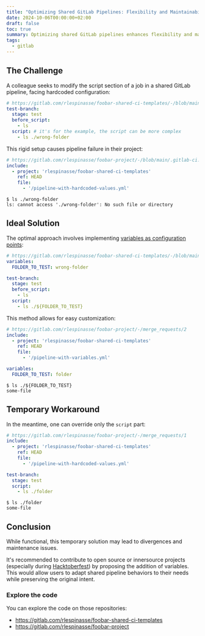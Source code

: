 ```yaml
---
title: "Optimizing Shared GitLab Pipelines: Flexibility and Maintainability"
date: 2024-10-06T00:00:00+02:00
draft: false
toc: true
summary: Optimizing shared GitLab pipelines enhances flexibility and maintainability. Users can easily customize pipeline behavior by implementing variables as configuration points without compromising the original intent. While temporary workarounds exist, contributing to open-source projects to improve shared pipeline structures is highly recommended, especially during events like Hacktoberfest.
tags:
  - gitlab
---
```


## The Challenge

A colleague seeks to modify the script section of a job in a shared GitLab pipeline, facing hardcoded configuration:

  ```yaml
  # https://gitlab.com/rlespinasse/foobar-shared-ci-templates/-/blob/main/pipeline-with-hardcoded-values.yml
  test-branch:
    stage: test
    before_script:
      - ls
    script: # it's for the example, the script can be more complex
      - ls ./wrong-folder
  ```

This rigid setup causes pipeline failure in their project:

  ```yaml
  # https://gitlab.com/rlespinasse/foobar-project/-/blob/main/.gitlab-ci.yml
  include:
    - project: 'rlespinasse/foobar-shared-ci-templates'
      ref: HEAD
      file:
        - '/pipeline-with-hardcoded-values.yml'
  ```

  ```shell
  $ ls ./wrong-folder
  ls: cannot access './wrong-folder': No such file or directory
  ```

## Ideal Solution

The optimal approach involves implementing [variables as configuration points](https://docs.gitlab.com/ee/ci/yaml/includes.html#override-included-configuration-values):

  ```yaml
  # https://gitlab.com/rlespinasse/foobar-shared-ci-templates/-/blob/main/pipeline-with-variables.yml
  variables:
    FOLDER_TO_TEST: wrong-folder

  test-branch:
    stage: test
    before_script:
      - ls
    script:
      - ls ./${FOLDER_TO_TEST}
  ```

This method allows for easy customization:

  ```yaml
  # https://gitlab.com/rlespinasse/foobar-project/-/merge_requests/2
  include:
    - project: 'rlespinasse/foobar-shared-ci-templates'
      ref: HEAD
      file:
        - '/pipeline-with-variables.yml'

  variables:
    FOLDER_TO_TEST: folder
  ```

  ```shell
  $ ls ./${FOLDER_TO_TEST}
  some-file
  ```

## Temporary Workaround

In the meantime, one can override only the `script` part:

  ```yaml
  # https://gitlab.com/rlespinasse/foobar-project/-/merge_requests/1
  include:
    - project: 'rlespinasse/foobar-shared-ci-templates'
      ref: HEAD
      file:
        - '/pipeline-with-hardcoded-values.yml'

  test-branch:
    stage: test
    script:
      - ls ./folder
  ```

  ```shell
  $ ls ./folder
  some-file
  ```

## Conclusion

While functional, this temporary solution may lead to divergences and maintenance issues.

It's recommended to contribute to open source or innersource projects (especially during [Hacktoberfest](https://hacktoberfest.com/)) by proposing the addition of variables.
This would allow users to adapt shared pipeline behaviors to their needs while preserving the original intent.

### Explore the code

You can explore the code on those repositories:

- <https://gitlab.com/rlespinasse/foobar-shared-ci-templates>
- <https://gitlab.com/rlespinasse/foobar-project>
